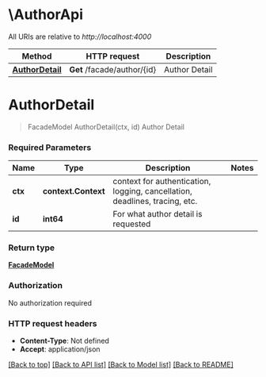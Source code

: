 # \AuthorApi

All URIs are relative to *http://localhost:4000*

Method | HTTP request | Description
------------- | ------------- | -------------
[**AuthorDetail**](AuthorApi.md#AuthorDetail) | **Get** /facade/author/{id} | Author Detail


# **AuthorDetail**
> FacadeModel AuthorDetail(ctx, id)
Author Detail

### Required Parameters

Name | Type | Description  | Notes
------------- | ------------- | ------------- | -------------
 **ctx** | **context.Context** | context for authentication, logging, cancellation, deadlines, tracing, etc.
  **id** | **int64**| For what author detail is requested | 

### Return type

[**FacadeModel**](Facade.md)

### Authorization

No authorization required

### HTTP request headers

 - **Content-Type**: Not defined
 - **Accept**: application/json

[[Back to top]](#) [[Back to API list]](../README.md#documentation-for-api-endpoints) [[Back to Model list]](../README.md#documentation-for-models) [[Back to README]](../README.md)

